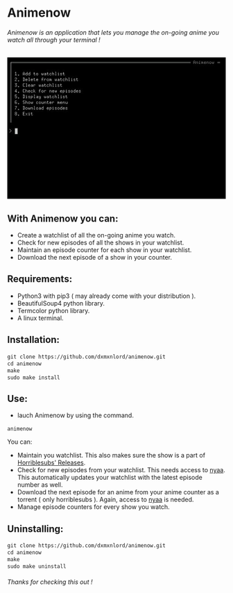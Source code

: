 # Animenow

###### Animenow is an application that lets you manage the on-going anime you watch all through your terminal !

![Screenshot](Screenshot.jpeg)

## With Animenow you can:
- Create a watchlist of all the on-going anime you watch.
- Check for new episodes of all the shows in your watchlist.
- Maintain an episode counter for each show in your watchlist.
- Download the next episode of a show in your counter.

## Requirements:
- Python3 with pip3 ( may already come with your distribution ).
- BeautifulSoup4 python library.
- Termcolor python library.
- A linux terminal.

## Installation:
```
git clone https://github.com/dxmxnlord/animenow.git
cd animenow
make
sudo make install
```
## Use: 
- lauch Animenow by using the command.
```
animenow
```
You can:
- Maintain you watchlist. This also makes sure the show is a part of [Horriblesubs' Releases](https://horriblesubs.info/current-season/).
- Check for new episodes from your watchlist. This needs access to [nyaa](nyaa.si). This automatically updates your watchlist with the latest episode number as well.
- Download the next episode for an anime from your anime counter as a torrent ( only horriblesubs ). Again, access to [nyaa](nyaa.si) is needed.
- Manage episode counters for every show you watch.

## Uninstalling:
```
git clone https://github.com/dxmxnlord/animenow.git
cd animenow
make
sudo make uninstall
```

###### Thanks for checking this out !

